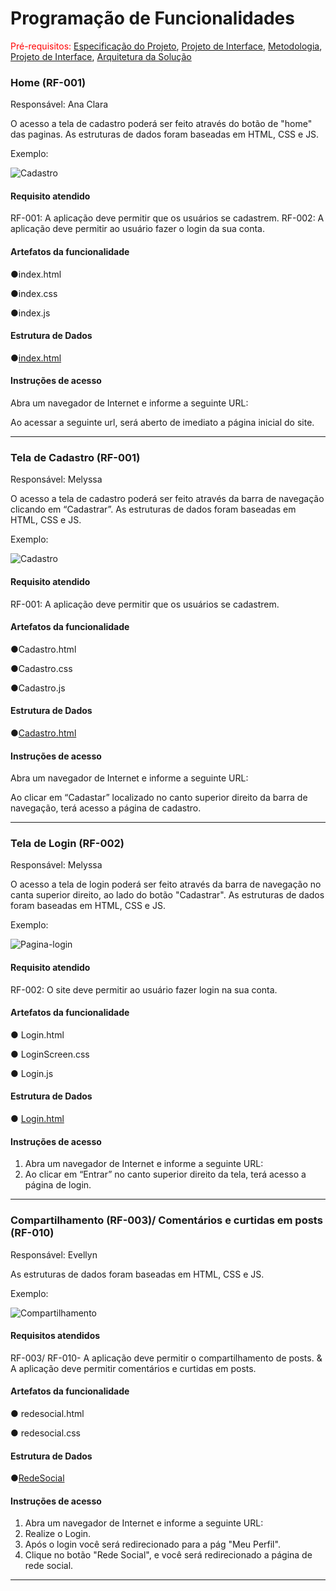 # Programação de Funcionalidades

<span style="color:red">Pré-requisitos: <a href="2-Especificação do Projeto.md"> Especificação do Projeto</a></span>, <a href="3-Projeto de Interface.md"> Projeto de Interface</a>, <a href="4-Metodologia.md"> Metodologia</a>, <a href="3-Projeto de Interface.md"> Projeto de Interface</a>, <a href="5-Arquitetura da Solução.md"> Arquitetura da Solução</a>


### Home (RF-001)

Responsável: Ana Clara 

O acesso a tela de cadastro poderá ser feito através do botão de "home" das paginas. As estruturas de dados foram baseadas em HTML, CSS e JS.

Exemplo: 


![Cadastro](/docs/img/Home.webp)



#### Requisito atendido

RF-001: A aplicação deve permitir que os usuários se cadastrem.
RF-002: A aplicação deve permitir ao usuário fazer o login da sua conta.


#### Artefatos da funcionalidade

●index.html

●index.css

●index.js


#### Estrutura de Dados

●[index.html](/docs/img/Home.webp)


#### Instruções de acesso

Abra um navegador de Internet e informe a seguinte URL: 

Ao acessar a seguinte url, será aberto de imediato a página inicial do site.

<hr>



### Tela de Cadastro (RF-001)

Responsável: Melyssa

O acesso a tela de cadastro poderá ser feito através da barra de navegação clicando em “Cadastrar”. As estruturas de dados foram baseadas em HTML, CSS e JS.

Exemplo: 


![Cadastro](https://github.com/ICEI-PUC-Minas-PMV-ADS/pmv-ads-2024-e1-proj-web-t15-connectfit/blob/773ea17df9a1fd0e9e008bd13305cac8b6ac93d6/docs/img/Cadastro.png)



#### Requisito atendido

RF-001: A aplicação deve permitir que os usuários se cadastrem.


#### Artefatos da funcionalidade

●Cadastro.html

●Cadastro.css

●Cadastro.js


#### Estrutura de Dados

●[Cadastro.html](https://github.com/ICEI-PUC-Minas-PMV-ADS/pmv-ads-2024-e1-proj-web-t15-connectfit/blob/773ea17df9a1fd0e9e008bd13305cac8b6ac93d6/codigo-fonte/Cadastro.html)


#### Instruções de acesso

Abra um navegador de Internet e informe a seguinte URL: 

Ao clicar em “Cadastar” localizado no canto superior direito da barra de navegação, terá acesso a página de cadastro.

<hr>

### Tela de Login (RF-002)

Responsável: Melyssa

O acesso a tela de login poderá ser feito através da barra de navegação no canta superior direito, ao lado do botão "Cadastrar". As estruturas de dados foram baseadas em HTML, CSS e JS.

Exemplo: 


![Pagina-login](https://github.com/ICEI-PUC-Minas-PMV-ADS/pmv-ads-2024-e1-proj-web-t15-connectfit/blob/9d6d895deda36289578098b4c7e359db525917ba/docs/img/Tela%20Login.png)


#### Requisito atendido

RF-002: O site deve permitir ao usuário fazer login na sua conta.

#### Artefatos da funcionalidade

●	Login.html 

●	LoginScreen.css

● Login.js


#### Estrutura de Dados

●	[Login.html](https://github.com/ICEI-PUC-Minas-PMV-ADS/pmv-ads-2024-e1-proj-web-t15-connectfit/blob/9d6d895deda36289578098b4c7e359db525917ba/codigo-fonte/Login.html)


#### Instruções de acesso

1.	Abra um navegador de Internet e informe a seguinte URL:
2.	Ao clicar em “Entrar” no canto superior direito da tela, terá acesso a página de login.

<hr>

### Compartilhamento (RF-003)/ Comentários e curtidas em posts (RF-010)

Responsável: Evellyn

As estruturas de dados foram baseadas em HTML, CSS e JS.

Exemplo:

![Compartilhamento](https://github.com/ICEI-PUC-Minas-PMV-ADS/pmv-ads-2024-e1-proj-web-t15-connectfit/blob/2b6199e314ad3ce53c0431d60bbc1d296160e048/docs/img/redes-sociais.png)


#### Requisitos atendidos

RF-003/ RF-010- A aplicação deve permitir o compartilhamento de posts. & A aplicação deve permitir comentários e curtidas em posts.


#### Artefatos da funcionalidade

●	redesocial.html 

●	redesocial.css


#### Estrutura de Dados

●[RedeSocial](https://github.com/ICEI-PUC-Minas-PMV-ADS/pmv-ads-2024-e1-proj-web-t15-connectfit/blob/5ac5a658bddd7c0af4281146145d1a9333576b83/codigo-fonte/redesocial.html)


#### Instruções de acesso
1.	Abra um navegador de Internet e informe a seguinte URL: 
2.	Realize o Login.
3.	Após o login você será redirecionado para a pág "Meu Perfil". 
4.	 Clique no botão "Rede Social", e você será redirecionado a página de rede social. 

<hr>
